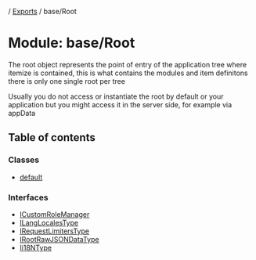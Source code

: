 [](../README.md) / [Exports](../modules.md) / base/Root

# Module: base/Root

The root object represents the point of entry of the application tree where
itemize is contained, this is what contains the modules and item definitons
there is only one single root per tree

Usually you do not access or instantiate the root by default or your application
but you might access it in the server side, for example via appData

## Table of contents

### Classes

- [default](../classes/base_root.default.md)

### Interfaces

- [ICustomRoleManager](../interfaces/base_root.icustomrolemanager.md)
- [ILangLocalesType](../interfaces/base_root.ilanglocalestype.md)
- [IRequestLimitersType](../interfaces/base_root.irequestlimiterstype.md)
- [IRootRawJSONDataType](../interfaces/base_root.irootrawjsondatatype.md)
- [Ii18NType](../interfaces/base_root.ii18ntype.md)
